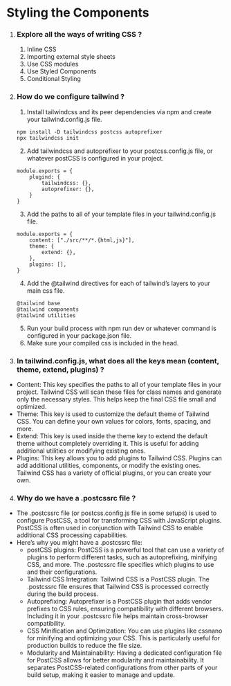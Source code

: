 # Styling the Components

1. ### Explore all the ways of writing CSS ?
    1. Inline CSS
    2. Importing external style sheets
    3. Use CSS modules
    4. Use Styled Components
    5. Conditional Styling

2. ###  How do we configure tailwind ?
    1.  Install  tailwindcss  and its peer dependencies via  npm and create your  tailwind.config.js  file. 
    ```
    npm install -D tailwindcss postcss autoprefixer
    npx tailwindcss init
    ```
    2. Add  tailwindcss  and  autoprefixer  to your  postcss.config.js  file, or whatever postCSS is configured in your project. 
    ```
    module.exports = {
        plugind: {
            tailwindcss: {},
            autoprefixer: {},
        }
    }
    ```
    3. Add the paths to all of your template files in your tailwind.config.js  file.
    ```
    module.exports = {
        content: ["./src/**/*.{html,js}"],
        theme: {
            extend: {},
        },
        plugins: [],
    }
    ```
    4. Add the  @tailwind  directives for each of tailwind’s layers to your 
 main css file. 
    ```
    @tailwind base
    @tailwind components
    @tailwind utilities
    ```
    5. Run your build process with npm run dev or whatever command is configured in your package.json file. 
    6. Make sure your compiled css is included in the  head.

3. ###  In tailwind.config.js, what does all the keys mean (content, theme, extend, plugins) ? 
- Content: This key specifies the paths to all of your  template files in your project. Tailwind CSS will scan these files for class names and generate only the necessary styles. This helps keep the final CSS file small and optimized. 
- Theme: This key is used to customize the default theme  of 
Tailwind CSS. You can define your own values for colors, fonts, spacing, and more. 
- Extend: This key is used inside the  theme  key to extend  the default theme without completely overriding it. This is useful for adding additional utilities or modifying existing ones. 
- Plugins: This key allows you to add plugins to Tailwind  CSS. Plugins can add additional utilities, components, or modify the existing ones. Tailwind CSS has a variety of official plugins, or you can create your own. 

4. ### Why do we have a .postcssrc file ? 
- The .postcssrc file (or postcss.config.js file in some setups) is used to configure PostCSS, a tool for transforming CSS with JavaScript plugins. PostCSS is often used in conjunction with Tailwind CSS to enable additional CSS processing capabilities. 
- Here’s why you might have a .postcssrc file: 
    - postCSS plugins:  PostCSS is a powerful tool that can  use a variety of plugins to perform different tasks, such as autoprefixing, minifying CSS, and more. The .postcssrc file specifies which plugins to use and their configurations. 
    - Tailwind CSS Integration:  Tailwind CSS is a PostCSS  plugin. The .postcssrc file ensures that Tailwind CSS is processed correctly during the build process. 
    - Autoprefixing:  Autoprefixer is a PostCSS plugin that  adds vendor prefixes to CSS rules, ensuring compatibility with different browsers. Including it in your .postcssrc file helps maintain cross-browser compatibility. 
   - CSS Minification and Optimization:  You can use plugins  like cssnano  for minifying and optimizing your CSS. This  is particularly useful for production builds to reduce the file size. 
   - Modularity and Maintainability:  Having a dedicated 
 configuration file for PostCSS allows for better modularity and maintainability. It separates PostCSS-related configurations from other parts of your build setup, making it easier to manage and update. 


